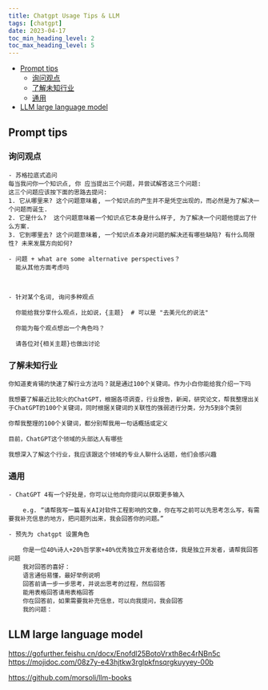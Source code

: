 ```yaml
---
title: Chatgpt Usage Tips & LLM
tags: [chatgpt]
date: 2023-04-17
toc_min_heading_level: 2
toc_max_heading_level: 5
---
```


- [Prompt tips](#prompt-tips)
    - [询问观点](#询问观点)
    - [了解未知行业](#了解未知行业)
    - [通用](#通用)
- [LLM large language model](#llm-large-language-model)


## Prompt tips

### 询问观点

```
- 苏格拉底式追问
每当我问你一个知识点, 你 应当提出三个问题，并尝试解答这三个问题:
这三个问题应该按下面的思路去提问:
1. 它从哪里来? 这个问题意味着, 一个知识点的产生并不是凭空出现的，而必然是为了解决一个问题而诞生. 
2. 它是什么?  这个问题意味着一个知识点它本身是什么样子, 为了解决一个问题他提出了什么方案.
3. 它到哪里去? 这个问题意味着, 一个知识点本身对问题的解决还有哪些缺陷? 有什么局限性? 未来发展方向如何?

- 问题 + what are some alternative perspectives？
  能从其他方面考虑吗



- 针对某个名词, 询问多种观点

  你能给我分享什么观点，比如说，{主题}  # 可以是 "去美元化的说法"

  你能为每个观点想出一个角色吗？

  请各位对{相关主题}也做出讨论
```

### 了解未知行业

```
你知道麦肯锡的快速了解行业方法吗？就是通过100个关键词。作为小白你能给我介绍一下吗

我想要了解最近比较火的ChatGPT，根据各项调查，行业报告，新闻，研究论文，帮我整理出关于ChatGPT的100个关键词，同时根据关键词的关联性的强弱进行分类，分为5到8个类别

你帮我整理的100个关键词，都分别帮我用一句话概括或定义

目前，ChatGPT这个领域的头部达人有哪些

我想深入了解这个行业，我应该跟这个领域的专业人聊什么话题，他们会感兴趣
```


### 通用

```
- ChatGPT 4有一个好处是，你可以让他向你提问以获取更多输入

    e.g. “请帮我写一篇有关AI对软件工程影响的文章，你在写之前可以先思考怎么写，有需要我补充信息的地方，把问题列出来，我会回答你的问题。”

- 预先为 chatgpt 设置角色

    你是一位40%诗人+20%哲学家+40%优秀独立开发者结合体，我是独立开发者，请帮我回答问题 
    我对回答的喜好： 
    语言通俗易懂，最好举例说明 
    回答前请一步一步思考，并说出思考的过程，然后回答 
    能用表格回答请用表格回答 
    你在回答前，如果需要我补充信息，可以向我提问，我会回答  
    我的问题：

```

## LLM large language model

https://gofurther.feishu.cn/docx/Enofdl25BotoVrxth8ec4rNBn5c
https://mojidoc.com/08z7y-e43hjtkw3rglpkfnsqrgkuyyey-00b

https://github.com/morsoli/llm-books